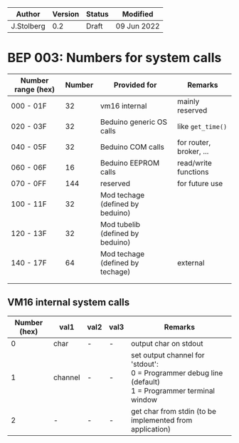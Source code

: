 | Author              | Version | Status   | Modified    |
| ------------------- | ------- | -------- | ----------- |
| J.Stolberg          | 0.2     | Draft    | 09 Jun 2022 |



# BEP 003: Numbers for system calls



| Number range (hex) | Number | Provided for                     | Remarks                 |
| ------------------ | ------ | -------------------------------- | ----------------------- |
| 000 - 01F          | 32     | vm16 internal                    | mainly reserved         |
| 020 - 03F          | 32     | Beduino generic OS calls         | like `get_time()`       |
| 040 - 05F          | 32     | Beduino COM calls                | for router, broker, ... |
| 060 - 06F          | 16     | Beduino EEPROM calls             | read/write functions    |
| 070 - 0FF          | 144    | reserved                         | for future use          |
| 100 - 11F          | 32     | Mod techage (defined by beduino) |                         |
| 120 - 13F          | 32     | Mod tubelib (defined by beduino) |                         |
| 140 - 17F          | 64     | Mod techage (defined by techage) | external                |
|                    |        |                                  |                         |
|                    |        |                                  |                         |

## VM16 internal system calls

| Number (hex) | val1    | val2 | val3 | Remarks                                                      |
| ------------ | ------- | ---- | ---- | ------------------------------------------------------------ |
| 0            | char    | -    | -    | output char on stdout                                        |
| 1            | channel | -    | -    | set output channel for 'stdout':<br />0 = Programmer debug line (default)<br />1 = Programmer terminal window |
| 2            | -       | -    | -    | get char from stdin (to be implemented from application)     |